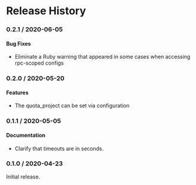 # Release History

### 0.2.1 / 2020-06-05

#### Bug Fixes

* Eliminate a Ruby warning that appeared in some cases when accessing rpc-scoped configs

### 0.2.0 / 2020-05-20

#### Features

* The quota_project can be set via configuration

### 0.1.1 / 2020-05-05

#### Documentation

* Clarify that timeouts are in seconds.

### 0.1.0 / 2020-04-23

Initial release.
